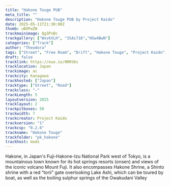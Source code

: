 ```yaml
---
title: "Hakone Touge PUB"
meta_title: ""
description: "Hakone Touge PUB by Project Kaido"
date: 2025-05-11T21:30:00Z
thumb: uBXPwZW
trackmainimage: Qg3PsBc
trackgallery: ["WxvkVLH", "3SAi716","HSw4BwN"] 
categories: ["Track"]
author: "Theodora"
tags: ["Street", "Free Roam", "Drift", "Hakone Touge", "Project Kaido", "Japan", "Road"]
draft: false
tracklink: https://ouo.io/0RRS6s
tracklocation: Japan
trackimage: ac
trackcity: Kanagawa
trackhosted: ["Japan"]
tracktype: ["Street", "Road"]
trackclass: "-" 
trackLength: 5
layoutversion: 2025
tracklayout: 2
trackpitboxes: 50
trackwidth: 7
trackcreator: Project Kaido
trackversion: "1"
trackcsp: "0.2.6"
trackname: "Hakone Touge"
trackfolder: "pk_hakone"
trackhost: mods
---
```


Hakone, in Japan's Fuji-Hakone-Izu National Park west of Tokyo, is a mountainous town known for its hot springs resorts (onsen) and views of the iconic volcano Mount Fuji. It also encompasses Hakone Shrine, a Shinto shrine with a red “torii” gate overlooking Lake Ashi, which can be toured by boat, as well as the boiling sulphur springs of the Owakudani Valley